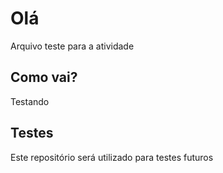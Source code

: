 # Olá

Arquivo teste para a atividade

## Como vai?

Testando

## Testes

Este repositório será utilizado para testes futuros